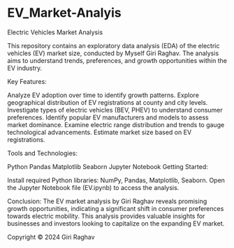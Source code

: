 # EV_Market-Analyis
Electric Vehicles Market Analysis

This repository contains an exploratory data analysis (EDA) of the electric vehicles (EV) market size, conducted by Myself Giri Raghav. The analysis aims to understand trends, preferences, and growth opportunities within the EV industry.

Key Features:

Analyze EV adoption over time to identify growth patterns.
Explore geographical distribution of EV registrations at county and city levels.
Investigate types of electric vehicles (BEV, PHEV) to understand consumer preferences.
Identify popular EV manufacturers and models to assess market dominance.
Examine electric range distribution and trends to gauge technological advancements.
Estimate market size based on EV registrations.

Tools and Technologies:

Python
Pandas
Matplotlib
Seaborn
Jupyter Notebook
Getting Started:

Install required Python libraries: NumPy, Pandas, Matplotlib, Seaborn.
Open the Jupyter Notebook file (EV.ipynb) to access the analysis.

Conclusion:
The EV market analysis by Giri Raghav reveals promising growth opportunities, indicating a significant shift in consumer preferences towards electric mobility. This analysis provides valuable insights for businesses and investors looking to capitalize on the expanding EV market.


Copyright © 2024 Giri Raghav
